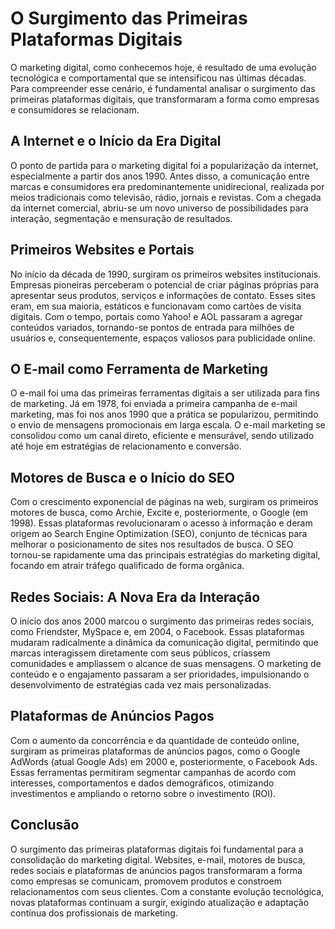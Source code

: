 # O Surgimento das Primeiras Plataformas Digitais

O marketing digital, como conhecemos hoje, é resultado de uma evolução tecnológica e comportamental que se intensificou nas últimas décadas. Para compreender esse cenário, é fundamental analisar o surgimento das primeiras plataformas digitais, que transformaram a forma como empresas e consumidores se relacionam.

## A Internet e o Início da Era Digital

O ponto de partida para o marketing digital foi a popularização da internet, especialmente a partir dos anos 1990. Antes disso, a comunicação entre marcas e consumidores era predominantemente unidirecional, realizada por meios tradicionais como televisão, rádio, jornais e revistas. Com a chegada da internet comercial, abriu-se um novo universo de possibilidades para interação, segmentação e mensuração de resultados.

## Primeiros Websites e Portais

No início da década de 1990, surgiram os primeiros websites institucionais. Empresas pioneiras perceberam o potencial de criar páginas próprias para apresentar seus produtos, serviços e informações de contato. Esses sites eram, em sua maioria, estáticos e funcionavam como cartões de visita digitais. Com o tempo, portais como Yahoo! e AOL passaram a agregar conteúdos variados, tornando-se pontos de entrada para milhões de usuários e, consequentemente, espaços valiosos para publicidade online.

## O E-mail como Ferramenta de Marketing

O e-mail foi uma das primeiras ferramentas digitais a ser utilizada para fins de marketing. Já em 1978, foi enviada a primeira campanha de e-mail marketing, mas foi nos anos 1990 que a prática se popularizou, permitindo o envio de mensagens promocionais em larga escala. O e-mail marketing se consolidou como um canal direto, eficiente e mensurável, sendo utilizado até hoje em estratégias de relacionamento e conversão.

## Motores de Busca e o Início do SEO

Com o crescimento exponencial de páginas na web, surgiram os primeiros motores de busca, como Archie, Excite e, posteriormente, o Google (em 1998). Essas plataformas revolucionaram o acesso à informação e deram origem ao Search Engine Optimization (SEO), conjunto de técnicas para melhorar o posicionamento de sites nos resultados de busca. O SEO tornou-se rapidamente uma das principais estratégias do marketing digital, focando em atrair tráfego qualificado de forma orgânica.

## Redes Sociais: A Nova Era da Interação

O início dos anos 2000 marcou o surgimento das primeiras redes sociais, como Friendster, MySpace e, em 2004, o Facebook. Essas plataformas mudaram radicalmente a dinâmica da comunicação digital, permitindo que marcas interagissem diretamente com seus públicos, criassem comunidades e ampliassem o alcance de suas mensagens. O marketing de conteúdo e o engajamento passaram a ser prioridades, impulsionando o desenvolvimento de estratégias cada vez mais personalizadas.

## Plataformas de Anúncios Pagos

Com o aumento da concorrência e da quantidade de conteúdo online, surgiram as primeiras plataformas de anúncios pagos, como o Google AdWords (atual Google Ads) em 2000 e, posteriormente, o Facebook Ads. Essas ferramentas permitiram segmentar campanhas de acordo com interesses, comportamentos e dados demográficos, otimizando investimentos e ampliando o retorno sobre o investimento (ROI).

## Conclusão

O surgimento das primeiras plataformas digitais foi fundamental para a consolidação do marketing digital. Websites, e-mail, motores de busca, redes sociais e plataformas de anúncios pagos transformaram a forma como empresas se comunicam, promovem produtos e constroem relacionamentos com seus clientes. Com a constante evolução tecnológica, novas plataformas continuam a surgir, exigindo atualização e adaptação contínua dos profissionais de marketing.